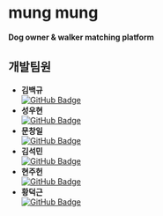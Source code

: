 # mung mung
**Dog owner & walker matching platform**

## 개발팀원

- **김백규**  
  [![GitHub Badge](https://img.shields.io/badge/GitHub-181717?&logo=GitHub&logoColor=white&style=for-the-badge&link=https://github.com/baekgyu-kim)](https://github.com/baekgyu-kim)
- **성우현**  
  [![GitHub Badge](https://img.shields.io/badge/GitHub-181717?&logo=GitHub&logoColor=white&style=for-the-badge&link=https://github.com/whsung0330)](https://github.com/whsung0330)
- **문창일**  
  [![GitHub Badge](https://img.shields.io/badge/GitHub-181717?&logo=GitHub&logoColor=white&style=for-the-badge&link=https://github.com/cimkoreauniv)](https://github.com/cimkoreauniv)
- **김석민**  
  [![GitHub Badge](https://img.shields.io/badge/GitHub-181717?&logo=GitHub&logoColor=white&style=for-the-badge&link=https://github.com/min0219)](https://github.com/min0219)
- **현주헌**  
  [![GitHub Badge](https://img.shields.io/badge/GitHub-181717?&logo=GitHub&logoColor=white&style=for-the-badge&link=https://github.com/joohunhyun)](https://github.com/joohunhyun)
- **황덕근**  
  [![GitHub Badge](https://img.shields.io/badge/GitHub-181717?&logo=GitHub&logoColor=white&style=for-the-badge&link=https://github.com/SkeletonK10)](https://github.com/SkeletonK10)
